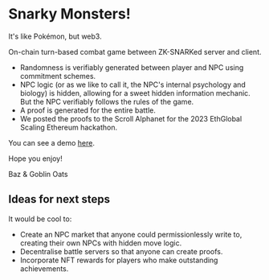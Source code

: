 # Snarky Monsters!
It's like Pokémon, but web3.

On-chain turn-based combat game between ZK-SNARKed server and client.
- Randomness is verifiably generated between player and NPC using commitment schemes.
- NPC logic (or as we like to call it, the NPC's internal psychology and biology) is hidden, allowing for a sweet hidden information mechanic. But the NPC verifiably follows the rules of the game.
- A proof is generated for the entire battle.
- We posted the proofs to the Scroll Alphanet for the 2023 EthGlobal Scaling Ethereum hackathon.

You can see a demo [here](https://youtu.be/r9OE89WkCuE?t=742).

Hope you enjoy!

Baz & Goblin Oats

## Ideas for next steps

It would be cool to:
- Create an NPC market that anyone could permissionlessly write to, creating their own NPCs with hidden move logic.
- Decentralise battle servers so that anyone can create proofs.
- Incorporate NFT rewards for players who make outstanding achievements.
